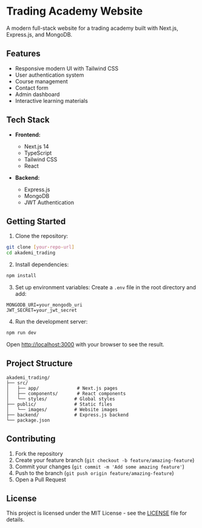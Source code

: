 # Trading Academy Website

A modern full-stack website for a trading academy built with Next.js, Express.js, and MongoDB.

## Features

- Responsive modern UI with Tailwind CSS
- User authentication system
- Course management
- Contact form
- Admin dashboard
- Interactive learning materials

## Tech Stack

- **Frontend:**
  - Next.js 14
  - TypeScript
  - Tailwind CSS
  - React

- **Backend:**
  - Express.js
  - MongoDB
  - JWT Authentication

## Getting Started

1. Clone the repository:
```bash
git clone [your-repo-url]
cd akademi_trading
```

2. Install dependencies:
```bash
npm install
```

3. Set up environment variables:
Create a `.env` file in the root directory and add:
```env
MONGODB_URI=your_mongodb_uri
JWT_SECRET=your_jwt_secret
```

4. Run the development server:
```bash
npm run dev
```

Open [http://localhost:3000](http://localhost:3000) with your browser to see the result.

## Project Structure

```
akademi_trading/
├── src/
│   ├── app/              # Next.js pages
│   ├── components/       # React components
│   └── styles/          # Global styles
├── public/              # Static files
│   └── images/          # Website images
├── backend/             # Express.js backend
└── package.json
```

## Contributing

1. Fork the repository
2. Create your feature branch (`git checkout -b feature/amazing-feature`)
3. Commit your changes (`git commit -m 'Add some amazing feature'`)
4. Push to the branch (`git push origin feature/amazing-feature`)
5. Open a Pull Request

## License

This project is licensed under the MIT License - see the [LICENSE](LICENSE) file for details. 